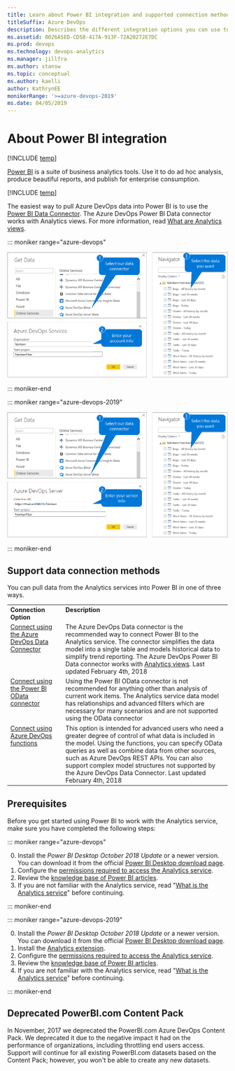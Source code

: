 ```yaml
---
title: Learn about Power BI integration and supported connection methods
titleSuffix: Azure DevOps
description: Describes the different integration options you can use to connect to Power BI to access the Analytics service for Azure DevOps
ms.assetid: 8026A5ED-CD58-417A-913F-72A20272E7DC
ms.prod: devops
ms.technology: devops-analytics
ms.manager: jillfra
ms.author: stansw
ms.topic: conceptual
ms.author: kaelli
author: KathrynEE
monikerRange: '>=azure-devops-2019'
ms.date: 04/05/2019
---
```


# About Power BI integration

[!INCLUDE [temp](../_shared/version-azure-devops.md)]

[Power BI](https://powerbi.microsoft.com) is a suite of business analytics tools. Use it to do ad hoc analysis, produce beautiful reports, and publish for enterprise consumption.

[!INCLUDE [temp](../_shared/powerbi-preview.md)]

The easiest way to pull Azure DevOps data into Power BI is to use the [Power BI Data Connector](data-connector-connect.md). The Azure DevOps Power BI Data connector works with Analytics views. For more information, read [What are Analytics views](what-are-analytics-views.md).
 
::: moniker range="azure-devops"

![Power BI Azure DevOps Connector (Beta)](_img/pbi-getstarted-123.png)

::: moniker-end

::: moniker range="azure-devops-2019"

![Power BI Azure DevOps Server Connector (Beta)](_img/pbi-getstarted-123-onprem.png)

::: moniker-end

## Support data connection methods
You can pull data from the Analytics services into Power BI in one of three ways. 

<table width="90%">
<tbody valign="top">
    <tr>
        <td width="25%"><b>Connection Option</td>
        <td><b>Description</td>
    </tr>
    <tr>
        <td><a href="data-connector-connect.md">Connect using the Azure DevOps Data Connector</href></td>
        <td>The Azure DevOps Data connector is the recommended way to connect Power BI to the Analytics service. The connector simplifies the data model into a single table and models historical data to simplify trend reporting.
        The Azure DevOps Power BI Data connector works with <a href="what-are-analytics-views.md">Analytics views</href></a>. Last updated February 4th, 2018</td>
    </tr>
    <tr>
        <td><a href="access-analytics-power-bi.md">Connect using the Power BI OData connector</href></td>
        <td>Using the Power BI OData connector is not recommended for anything other than analysis of current work items. The Analytics service data model has relationships and advanced filters which are necessary for many scenarios and are not supported using the OData connector</td>
    </tr>
    <tr>
        <td><a href="data-connector-functions.md">Connect using Azure DevOps functions</href></td>
        <td>This option is intended for advanced users who need a greater degree of control of what data is included in the model. Using the functions, you can specify OData queries as well as combine data from other sources, such as Azure DevOps REST APIs. You can also support complex model structures not supported by the Azure DevOps Data Connector. 
        Last updated February 4th, 2018</td>
    </tr>
</tbody>
</table>

## Prerequisites

Before you get started using Power BI to work with the Analytics service, make sure you have completed the following steps:

::: moniker range="azure-devops"

0. Install the *Power BI Desktop* *October 2018 Update* or a newer version. You can download it from the official [Power BI Desktop download page](https://powerbi.microsoft.com/desktop).  
1. Configure the [permissions required to access the Analytics service](analytics-security.md).  
2. Review the [knowledge base of Power BI articles](https://powerbi.microsoft.com/documentation/powerbi-landing-page/).  
3. If you are not familiar with the Analytics service, read "[What is the Analytics service](what-is-analytics.md)" before continuing.

::: moniker-end

::: moniker range="azure-devops-2019"


0. Install the *Power BI Desktop* *October 2018 Update* or a newer version. You can download it from the official [Power BI Desktop download page](https://powerbi.microsoft.com/desktop).  
1. Install the [Analytics extension](../dashboards/analytics-extension.md).  
2. Configure the [permissions required to access the Analytics service](analytics-security.md).  
3. Review the [knowledge base of Power BI articles](https://powerbi.microsoft.com/documentation/powerbi-landing-page/).  
4. If you are not familiar with the Analytics service, read "[What is the Analytics service](what-is-analytics.md)" before continuing.

::: moniker-end



## Deprecated PowerBI.com Content Pack

<!--- QUESION -Do we still need this section? --> 
In November, 2017 we deprecated the PowerBI.com Azure DevOps Content Pack. We deprecated it due to the negative impact it had on the performance of organizations, including throttling end users access. Support will continue for all existing PowerBI.com datasets based on the Content Pack; however, you won't be able to create any new datasets.



